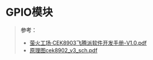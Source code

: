 # GPIO模块



> **参考：**
>
> -  [萤火工场·CEK8903飞腾派软件开发手册-V1.0.pdf](.assets\萤火工场·CEK8903飞腾派软件开发手册-V1.0.pdf) 
> -  [原理图cek8902_v3_sch.pdf](.assets\原理图cek8902_v3_sch.pdf) 





